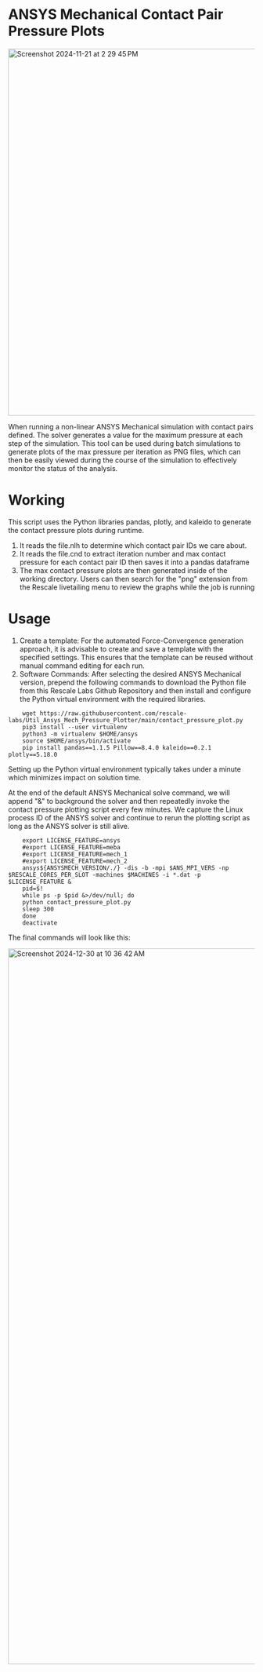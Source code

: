 # ANSYS Mechanical Contact Pair Pressure Plots

<img width="748" alt="Screenshot 2024-11-21 at 2 29 45 PM" src="https://github.com/user-attachments/assets/141c3e4d-152d-42cf-bcea-839ec0390fd1">


When running a non-linear ANSYS Mechanical simulation with contact pairs defined. The solver generates a value for the maximum pressure at each step of the simulation. This tool can be used during batch simulations to generate plots of the max pressure per iteration as PNG files, which can then be easily viewed during the course of the simulation to effectively monitor the status of the analysis.

# Working
This script uses the Python libraries pandas, plotly, and kaleido to generate the contact pressure plots during runtime.
1. It reads the file.nlh to determine which contact pair IDs we care about.
2. It reads the file.cnd to extract iteration number and max contact pressure for each contact pair ID then saves it into a pandas dataframe
3. The max contact pressure plots are then generated inside of the working directory.
Users can then search for the "png" extension from the Rescale livetailing menu to review the graphs while the job is running
# Usage
1. Create a template:
For the automated Force-Convergence generation approach, it is advisable to create and save a template with the specified settings. This ensures that the template can be reused without manual command editing for each run.
2. Software Commands:
After selecting the desired ANSYS Mechanical version, prepend the following commands to download the Python file from this Rescale Labs Github Repository and then install and configure the Python virtual environment with the required libraries.
```
	wget https://raw.githubusercontent.com/rescale-labs/Util_Ansys_Mech_Pressure_Plotter/main/contact_pressure_plot.py
	pip3 install --user virtualenv
	python3 -m virtualenv $HOME/ansys
	source $HOME/ansys/bin/activate
	pip install pandas==1.1.5 Pillow==8.4.0 kaleido==0.2.1 plotly==5.18.0
```
Setting up the Python virtual environment typically takes under a minute which minimizes impact on solution time.

At the end of the default ANSYS Mechanical solve command, we will append "&" to background the solver and then repeatedly invoke the contact pressure plotting script every few minutes. We capture the Linux process ID of the ANSYS solver and continue to rerun the plotting script as long as the ANSYS solver is still alive.

```
	export LICENSE_FEATURE=ansys
	#export LICENSE_FEATURE=meba
	#export LICENSE_FEATURE=mech_1
	#export LICENSE_FEATURE=mech_2
	ansys${ANSYSMECH_VERSION/./} -dis -b -mpi $ANS_MPI_VERS -np $RESCALE_CORES_PER_SLOT -machines $MACHINES -i *.dat -p $LICENSE_FEATURE &
	pid=$!
	while ps -p $pid &>/dev/null; do
	python contact_pressure_plot.py
	sleep 300
	done
	deactivate
```
The final commands will look like this:

<img width="1459" alt="Screenshot 2024-12-30 at 10 36 42 AM" src="https://github.com/user-attachments/assets/0cc4e395-009c-445c-a7d8-9748270b5b9b" />
